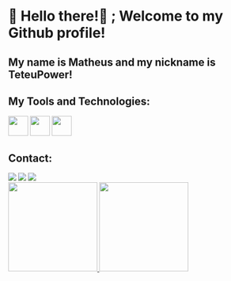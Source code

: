 # 👋 Hello there!👋 ; Welcome to my Github profile!
## My name is Matheus and my nickname is TeteuPower!
## My Tools and Technologies:
<img src="https://cdn.jsdelivr.net/gh/devicons/devicon@latest/icons/html5/html5-original-wordmark.svg" width="40" height="40" /> <img src="https://cdn.jsdelivr.net/gh/devicons/devicon@latest/icons/css3/css3-original-wordmark.svg" width="40" height="40" /> <img src="https://cdn.jsdelivr.net/gh/devicons/devicon@latest/icons/javascript/javascript-original.svg" width="40" height="40" />

## Contact:

<div>
<a href="https://instagram.com/teteupwr" target="_blank"><img loading="lazy" src="https://img.shields.io/badge/-Instagram-%23E4405F?style=for-the-badge&logo=instagram&logoColor=white" target="_blank"></a>
<a href = "mailto:teteupower@gmail.com"><img loading="lazy" src="https://img.shields.io/badge/Gmail-D14836?style=for-the-badge&logo=gmail&logoColor=white" target="_blank"></a>
<a href="https://www.linkedin.com/in/matheus-tavares-b11515170/" target="_blank"><img loading="lazy" src="https://img.shields.io/badge/-LinkedIn-%230077B5?style=for-the-badge&logo=linkedin&logoColor=white" target="_blank"></a>   
</div>
<div>
<a href="https://github.com/TeteuPower">
<img loading="lazy" height="180em" src="https://github-readme-stats.vercel.app/api/top-langs/?username=TeteuPower&layout=compact&langs_count=7&theme=dracula"/>
<img loading="lazy" height="180em" src="https://github-readme-stats.vercel.app/api?username=TeteuPower&show_icons=true&theme=dracula&include_all_commits=true&count_private=true"/>
</div>
<!--
**TeteuPower/TeteuPower** is a ✨ _special_ ✨ repository because its `README.md` (this file) appears on your GitHub profile.

Here are some ideas to get you started:

- 🔭 I’m currently working on ...
- 🌱 I’m currently learning ...
- 👯 I’m looking to collaborate on ...
- 🤔 I’m looking for help with ...
- 💬 Ask me about ...
- 📫 How to reach me: ...
- 😄 Pronouns: ...
- ⚡ Fun fact: ...
-->
